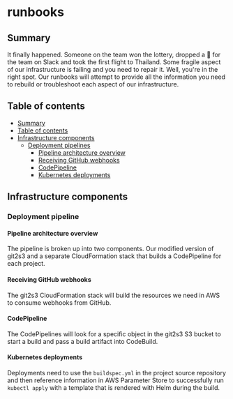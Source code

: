 # runbooks

## Summary

It finally happened. Someone on the team won the lottery, dropped a 👋 for the
team on Slack and took the first flight to Thailand. Some fragile aspect of our
infrastructure is failing and you need to repair it. Well, you're in the right
spot. Our runbooks will attempt to provide all the information you need to
rebuild or troubleshoot each aspect of our infrastructure.

## Table of contents

- [Summary](#summary)
- [Table of contents](#table-of-contents)
- [Infrastructure components](#infrastructure-components)
    - [Deployment pipelines](#deployment-pipeline)
        - [Pipeline architecture overview](#pipeline-architecture-overview)
        - [Receiving GitHub webhooks](#receiving-github-webhooks)
        - [CodePipeline](#codepipeline)
        - [Kubernetes deployments](#kubernetes-deployments)

## Infrastructure components

### Deployment pipeline

#### Pipeline architecture overview

The pipeline is broken up into two components. Our modified version of git2s3
and a separate CloudFormation stack that builds a CodePipeline for each project.

#### Receiving GitHub webhooks

The git2s3 CloudFormation stack will build the resources we need in AWS to
consume webhooks from GitHub.

#### CodePipeline

The CodePipelines will look for a specific object in the git2s3 S3 bucket to
start a build and pass a build artifact into CodeBuild.

#### Kubernetes deployments

Deployments need to use the `buildspec.yml` in the project source repository and
then reference information in AWS Parameter Store to successfully run `kubectl
apply` with a template that is rendered with Helm during the build.


